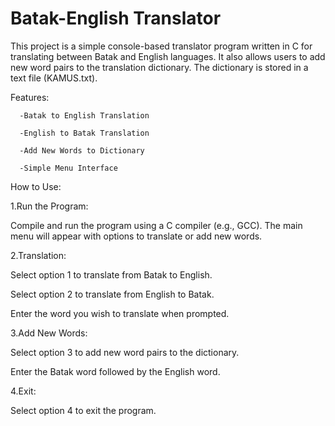 # Batak-English Translator

This project is a simple console-based translator program written in C for translating between Batak and English languages. It also allows users to add new word pairs to the translation dictionary. The dictionary is stored in a text file (KAMUS.txt).

Features:

	  -Batak to English Translation
		
	  -English to Batak Translation
		
	  -Add New Words to Dictionary
		
	  -Simple Menu Interface

How to Use:

1.Run the Program:

  Compile and run the program using a C compiler (e.g., GCC). The main menu will appear with options to translate or add new words.


2.Translation:

  Select option 1 to translate from Batak to English.

  Select option 2 to translate from English to Batak.
	
  Enter the word you wish to translate when prompted.



3.Add New Words:

  Select option 3 to add new word pairs to the dictionary.
	
  Enter the Batak word followed by the English word.

4.Exit: 

  Select option 4 to exit the program.
